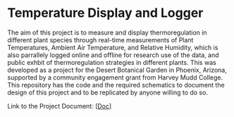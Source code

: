 # Temperature Display and Logger
The aim of this project is to measure and display thermoregulation in different plant species through real-time measurements of Plant Temperatures, Ambient Air Temperature, and Relative Humidity, which is also parrallely logged online and offline for research use of the data, and public exhbit of thermoregulation strategies in different plants.
This was developed as a project for the Desert Botanical Garden in Phoenix, Arizona, supported by a community engagement grant from Harvey Mudd College. This repository has the code and the required schematics to document the design of this project and to be replicated by anyone willing to do so.

Link to the Project Document: [[Doc]([url]([https://docs.google.com/document/d/1VEV-u6rsc7VFb_hW2kQp7uUem-LySTKIvIandwphV1Q/edit?usp=sharing](url)))]
